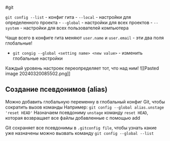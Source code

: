 #git 

`git config --list` - конфиг гита
	- `--local` - настройки для определенного проекта
	- `--global` - настройки для всех проектов
	- `--system` - настройки для всех пользователей компьютера

Чаще всего в конфиге гита меняют `user.name` и `user.email` - эти два поля глобальные! 

- `git congig --global <setting name> <new value>` - изменить глобальные настройки

Каждый уровень настроек переопределяет тот, что над ним!
![[Pasted image 20240320085502.png]]

## Создание псевдонимов (alias)

Можно добавить глобальную переменну в глобальный конфиг Git, чтобы сократить вызов команды
Например:
`git config --global alias.unstage 'reset HEAD'` 
Назначаем псевдониму `unstage` команду `reset HEAD`, которая возвращает все файлы добавленные с помощью add

Git сохраняет все псевдонимы в `.gitconfig file`, чтобы узнать какие уже назначены можно вызвать команду `git config --global --list`